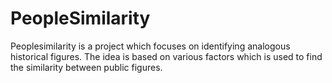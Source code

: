 # PeopleSimilarity
Peoplesimilarity is a project which focuses on identifying analogous historical figures. The idea is based on various factors which is used to find the similarity between public figures.
